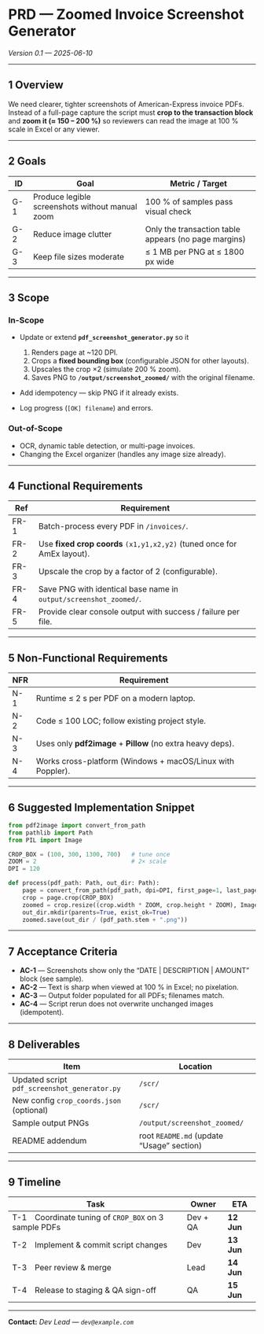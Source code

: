 # PRD — Zoomed Invoice Screenshot Generator

*Version 0.1 — 2025-06-10*

---

## 1  Overview

We need clearer, tighter screenshots of American-Express invoice PDFs.
Instead of a full-page capture the script must **crop to the transaction block** and **zoom it (≈ 150 – 200 %)** so reviewers can read the image at 100 % scale in Excel or any viewer.

---

## 2  Goals

| ID  | Goal                                            | Metric / Target                                      |
| --- | ----------------------------------------------- | ---------------------------------------------------- |
| G-1 | Produce legible screenshots without manual zoom | 100 % of samples pass visual check                   |
| G-2 | Reduce image clutter                            | Only the transaction table appears (no page margins) |
| G-3 | Keep file sizes moderate                        | ≤ 1 MB per PNG at ≤ 1800 px wide                     |

---

## 3  Scope

### In-Scope

* Update or extend **`pdf_screenshot_generator.py`** so it

  1. Renders page at \~120 DPI.
  2. Crops a **fixed bounding box** (configurable JSON for other layouts).
  3. Upscales the crop ×2 (simulate 200 % zoom).
  4. Saves PNG to **`/output/screenshot_zoomed/`** with the original filename.
* Add idempotency — skip PNG if it already exists.
* Log progress (`[OK] filename`) and errors.

### Out-of-Scope

* OCR, dynamic table detection, or multi-page invoices.
* Changing the Excel organizer (handles any image size already).

---

## 4  Functional Requirements

| Ref  | Requirement                                                             |
| ---- | ----------------------------------------------------------------------- |
| FR-1 | Batch-process every PDF in `/invoices/`.                                |
| FR-2 | Use **fixed crop coords** `(x1,y1,x2,y2)` (tuned once for AmEx layout). |
| FR-3 | Upscale the crop by a factor of 2 (configurable).                       |
| FR-4 | Save PNG with identical base name in `output/screenshot_zoomed/`.       |
| FR-5 | Provide clear console output with success / failure per file.           |

---

## 5  Non-Functional Requirements

| NFR | Requirement                                                 |
| --- | ----------------------------------------------------------- |
| N-1 | Runtime ≤ 2 s per PDF on a modern laptop.                   |
| N-2 | Code ≤ 100 LOC; follow existing project style.              |
| N-3 | Uses only **pdf2image** + **Pillow** (no extra heavy deps). |
| N-4 | Works cross-platform (Windows + macOS/Linux with Poppler).  |

---

## 6  Suggested Implementation Snippet

```python
from pdf2image import convert_from_path
from pathlib import Path
from PIL import Image

CROP_BOX = (100, 300, 1300, 700)   # tune once
ZOOM = 2                           # 2× scale
DPI = 120

def process(pdf_path: Path, out_dir: Path):
    page = convert_from_path(pdf_path, dpi=DPI, first_page=1, last_page=1)[0]
    crop = page.crop(CROP_BOX)
    zoomed = crop.resize((crop.width * ZOOM, crop.height * ZOOM), Image.LANCZOS)
    out_dir.mkdir(parents=True, exist_ok=True)
    zoomed.save(out_dir / (pdf_path.stem + ".png"))
```

---

## 7  Acceptance Criteria

* **AC-1** — Screenshots show only the “DATE | DESCRIPTION | AMOUNT” block (see sample).
* **AC-2** — Text is sharp when viewed at 100 % in Excel; no pixelation.
* **AC-3** — Output folder populated for all PDFs; filenames match.
* **AC-4** — Script rerun does not overwrite unchanged images (idempotent).

---

## 8  Deliverables

| Item                                         | Location                                  |
| -------------------------------------------- | ----------------------------------------- |
| Updated script `pdf_screenshot_generator.py` | `/scr/`                                   |
| New config `crop_coords.json` (optional)     | `/scr/`                                   |
| Sample output PNGs                           | `/output/screenshot_zoomed/`              |
| README addendum                              | root `README.md` (update “Usage” section) |

---

## 9  Timeline

| Task                                                 | Owner    | ETA        |
| ---------------------------------------------------- | -------- | ---------- |
| T-1 Coordinate tuning of `CROP_BOX` on 3 sample PDFs | Dev + QA | **12 Jun** |
| T-2 Implement & commit script changes                | Dev      | **13 Jun** |
| T-3 Peer review & merge                              | Lead     | **14 Jun** |
| T-4 Release to staging & QA sign-off                 | QA       | **15 Jun** |

---

**Contact:**
*Dev Lead — `dev@example.com`*
